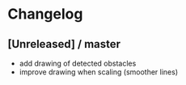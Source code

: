 # Changelog

## [Unreleased] / master
- add drawing of detected obstacles
- improve drawing when scaling (smoother lines)